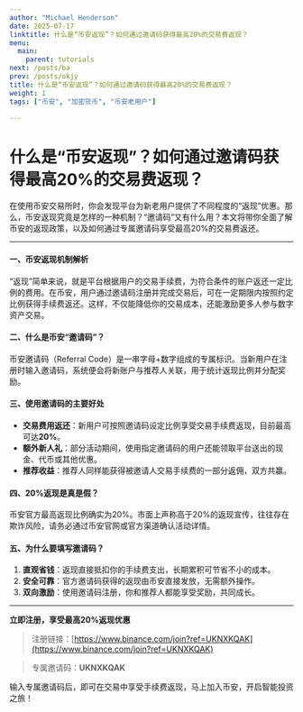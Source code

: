 ```yaml
---
author: "Michael Henderson"
date: 2025-07-17
linktitle: 什么是“币安返现”？如何通过邀请码获得最高20%的交易费返现？
menu:
  main:
    parent: tutorials
next: /posts/ba
prev: /posts/okjy
title: 什么是“币安返现”？如何通过邀请码获得最高20%的交易费返现？
weight: 1
tags: ["币安", "加密货币", "币安老用户"]

---
```

# 什么是“币安返现”？如何通过邀请码获得最高20%的交易费返现？

在使用币安交易所时，你会发现平台为新老用户提供了不同程度的“返现”优惠。那么，币安返现究竟是怎样的一种机制？“邀请码”又有什么用？本文将带你全面了解币安的返现政策，以及如何通过专属邀请码享受最高20%的交易费返还。

---

#### 一、币安返现机制解析

“返现”简单来说，就是平台根据用户的交易手续费，为符合条件的账户返还一定比例的费用。在币安，用户通过邀请码注册并完成交易后，可在一定期限内按照约定比例获得手续费返还。这样，不仅能降低你的交易成本，还能激励更多人参与数字资产交易。

#### 二、什么是币安“邀请码”？

币安邀请码（Referral Code）是一串字母+数字组成的专属标识。当新用户在注册时输入邀请码，系统便会将新账户与推荐人关联，用于统计返现比例并分配奖励。

#### 三、使用邀请码的主要好处

* **交易费用返还**：新用户可按照邀请码设定比例享受交易手续费返现，目前最高可达**20%**。
* **额外新人礼**：部分活动期间，使用指定邀请码的用户还能领取平台送出的现金、代币或其他优惠。
* **推荐收益**：推荐人同样能获得被邀请人交易手续费的一部分返佣，双方共赢。

#### 四、20%返现是真是假？

币安官方最高返现比例确实为20%。市面上声称高于20%的返现宣传，往往存在欺诈风险，请务必通过币安官网或官方渠道确认活动详情。

#### 五、为什么要填写邀请码？

1. **直观省钱**：返现直接抵扣你的手续费支出，长期累积可节省不小的成本。
2. **安全可靠**：官方邀请码获得的返现由币安直接发放，无需额外操作。
3. **双向激励**：使用邀请码注册，你和推荐人都能享受奖励，共同成长。

---

**立即注册，享受最高20%返现优惠**

> 注册链接：[https://www.binance.com/join?ref=UKNXKQAK](https://www.binance.com/join?ref=UKNXKQAK)

> 专属邀请码：**UKNXKQAK**

输入专属邀请码后，即可在交易中享受手续费返现，马上加入币安，开启智能投资之旅！
